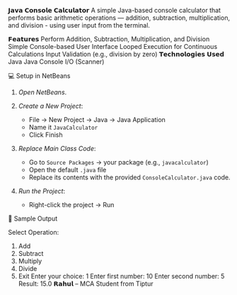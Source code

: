 𝗝𝗮𝘃𝗮 𝗖𝗼𝗻𝘀𝗼𝗹𝗲 𝗖𝗮𝗹𝗰𝘂𝗹𝗮𝘁𝗼𝗿
A simple Java-based console calculator that performs basic arithmetic operations — addition, subtraction, multiplication, and division - using user input from the terminal.

𝗙𝗲𝗮𝘁𝘂𝗿𝗲𝘀
 Perform Addition, Subtraction, Multiplication, and Division
 Simple Console-based User Interface
 Looped Execution for Continuous Calculations
 Input Validation (e.g., division by zero)
𝗧𝗲𝗰𝗵𝗻𝗼𝗹𝗼𝗴𝗶𝗲𝘀 𝗨𝘀𝗲𝗱
 Java
 Java Console I/O (Scanner)

 💻 Setup in NetBeans
1. *Open NetBeans*.
2. *Create a New Project*:

   - File → New Project → Java → Java Application
   - Name it `JavaCalculator`
   - Click Finish
3. *Replace Main Class Code*:
   - Go to `Source Packages` → your package (e.g., `javacalculator`)
   - Open the default `.java` file
   - Replace its contents with the provided `ConsoleCalculator.java` code.
4. *Run the Project*:
   - Right-click the project → Run


🚀 Sample Output


Select Operation:
1. Add
2. Subtract
3. Multiply
4. Divide
5. Exit
Enter your choice: 1
Enter first number: 10
Enter second number: 5
Result: 15.0
   𝗥𝗮𝗵𝘂𝗹 – MCA Student from Tiptur
